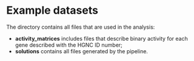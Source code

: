 # Example datasets 

The directory contains all files that are used in the analysis:
* **activity_matrices** includes files that describe binary activity for each gene described with the HGNC ID number;
* **solutions** contains all files generated by the pipeline.
